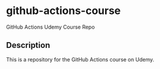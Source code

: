 # github-actions-course
GitHub Actions Udemy Course Repo

## Description
This is a repository for the GitHub Actions course on Udemy.
